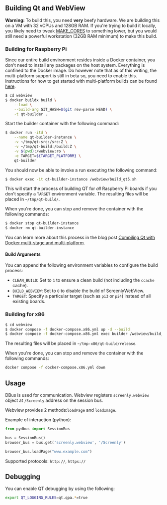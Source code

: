 ## Building Qt and WebView

**Warning:** To build this, you need **very** beefy hardware. We are building this on a VM with 32 vCPUs and 128GB RAM. If you're trying to build it locally, you likely need to tweak [MAKE_CORES](https://github.com/Screenly/screenly-ose/blob/master/webview/build_qt5.sh#L12) to something lower, but you would still need a powerful workstation (32GB RAM minimum) to make this build.

### Building for Raspberry Pi

Since our entire build environment resides inside a Docker container, you don't need to install any packages on the host system. Everything is confined to the Docker image. Do however note that as of this writing, the multi-platform support is still in beta so, you need to enable this. Instructions for how to get started with multi-platform builds can be found [here](https://medium.com/@artur.klauser/building-multi-architecture-docker-images-with-buildx-27d80f7e2408).

```bash
$ cd webview
$ docker buildx build \
    --load \
    --build-arg GIT_HASH=$(git rev-parse HEAD) \
    -t qt-builder .
```

Start the builder container with the following command:

```bash
$ docker run -itd \
    --name qt-builder-instance \
    -v ~/tmp/qt-src:/src:Z \
    -v ~/tmp/qt-build:/build:Z \
    -v $(pwd):/webview:ro \
    -e TARGET=${TARGET_PLATFORM} \
    qt-builder
```

You should now be able to invoke a run executing the following command:

```bash
$ docker exec -it qt-builder-instance /webview/build_qt5.sh
```

This will start the process of building QT for *all* Raspberry Pi boards if you don't specify a `TARGET` environment variable.
The resulting files will be placed in `~/tmp/qt-build/`.

When you're done, you can stop and remove the container with the following commands:

```bash
$ docker stop qt-builder-instance
$ docker rm qt-builder-instance
```

You can learn more about this process in the blog post [Compiling Qt with Docker multi-stage and multi-platform](https://www.docker.com/blog/compiling-qt-with-docker-multi-stage-and-multi-platform/).

#### Build Arguments

You can append the following environment variables to configure the build process:

* `CLEAN_BUILD`: Set to `1` to ensure a clean build (not including the `ccache` cache).
* `BUILD_WEBVIEW`:  Set to `0` to disable the build of ScreenlyWebView.
* `TARGET`: Specify a particular target (such as `pi3` or `pi4`) instead of all existing boards.

### Building for x86

```bash
$ cd webview
$ docker compose -f docker-compose.x86.yml up -d --build
$ docker compose -f docker-compose.x86.yml exec builder /webview/build_x86.sh
```

The resulting files will be placed in `~/tmp-x86/qt-build/release`.

When you're done, you can stop and remove the container with the following commands:

```bash
docker compose -f docker-compose.x86.yml down
```

## Usage

DBus is used for communication.
Webview registers `screenly.webview` object at `/Screenly` address on the session bus.

Webview provides 2 methods:`loadPage` and `loadImage`.

Example of interaction (python):

```python
from pydbus import SessionBus

bus = SessionBus()
browser_bus = bus.get('screenly.webview', '/Screenly')

browser_bus.loadPage("www.example.com")
```

Supported protocols: `http://`, `https://`

## Debugging

You can enable QT debugging by using the following:
```bash
export QT_LOGGING_RULES=qt.qpa.*=true
```

